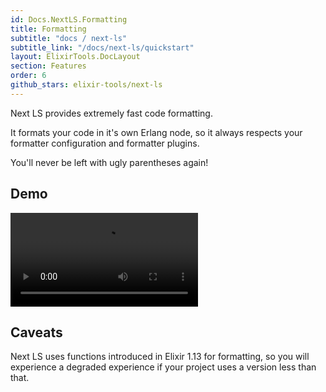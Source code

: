```yaml
---
id: Docs.NextLS.Formatting
title: Formatting
subtitle: "docs / next-ls"
subtitle_link: "/docs/next-ls/quickstart"
layout: ElixirTools.DocLayout
section: Features
order: 6
github_stars: elixir-tools/next-ls
---
```


Next LS provides extremely fast code formatting.

It formats your code in it's own Erlang node, so it always respects your formatter configuration and formatter plugins.

You'll never be left with ugly parentheses again!

## Demo

<video src="https://f005.backblazeb2.com/file/elixir-tools/next-ls-code-formatting.mp4" controls></video>

## Caveats

Next LS uses functions introduced in Elixir 1.13 for formatting, so you will experience a degraded experience if your project uses a version less than that.
